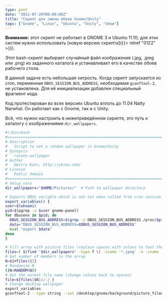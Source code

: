 ```yaml
---
type: post
date: "2011-07-20T00:00:00Z"
title: "Скрипт для смены обоев Gnome/Unity"
tags: ["Gnome", "Linux", "Ubuntu", "Unity", "обои"]
---
```


**Внимание:** этот скрипт не работает в GNOME 3 и Ubuntu 11.10; для этих систем нужно использовать [новую версию скрипта]({{< relref "0122" >}}).

Этот bash-скрипт выбирает случайный файл изображения (.jpg, .jpeg или .png) из заданного каталога и устанавливает его в качестве обоев рабочего стола.

<!--more-->

В данной задаче есть небольшая хитрость. Когда скрипт запускается из cron, переменная `DBUS_SESSION_BUS_ADDRESS`, необходимая `gconftool-2`, не установлена. Для её инициализации добавлен специальный фрагмент кода.

Код протестирован во всех версиях Ubuntu вплоть до 11.04 Natty Narwhal. Он работает как с Gnome, так и с Unity.

Всё, что нужно настроить в нижеприведённом скрипте, это путь к каталогу с изображениями `dir_wallpapers`.

```bash
#!/bin/bash
#================================================================================
# Description
#   Script to set a random wallpaper in Gnome/Unity
# Synopsis
#   rotate-wallpaper
# Author
#   Dmitry Kann, http://yktoo.com/
# License
#   Public domain
#================================================================================
# Setup vars
dir_wallpapers="$HOME/Pictures/"  # Path to wallpaper directory

# Exports DBUS variable which is not set when called from cron session
export_variables() {
user=$(whoami)
pid=$(pgrep -u $user gnome-panel)
for dbusenv in $pid; do
  DBUS_SESSION_BUS_ADDRESS=$(grep -z DBUS_SESSION_BUS_ADDRESS /proc/$pid/environ | sed -e 's/DBUS_SESSION_BUS_ADDRESS=//')
  data="DBUS_SESSION_BUS_ADDRESS=$DBUS_SESSION_BUS_ADDRESS"
  eval "export $data"
done
}

# Fill array with picture files (replace spaces with colons to fool the array)
files=( $(find "$dir_wallpapers" -type f \( -iname '*.jpeg' -o -iname '*.jpg' -o -iname '*.png' \) | sed s/' '/':'/g) )
# Get number of members in the array
N=${#files[@]}
# Randomize N
((N=RANDOM%N))
# Get the normal file name (change colons back to spaces)
file=${files[$N]//:/ }
# Change desktop wallpaper
export_variables
gconftool-2 --type string --set /desktop/gnome/background/picture_filename "$file"
```